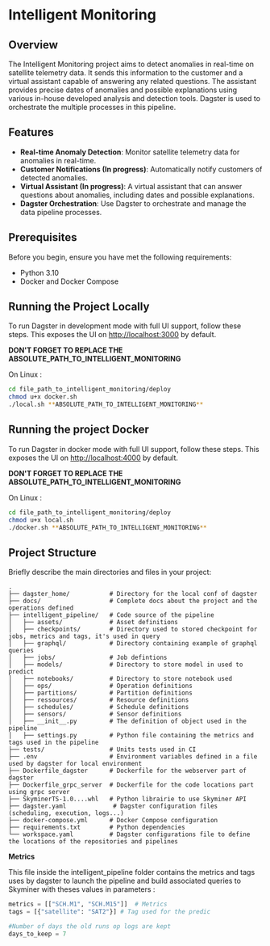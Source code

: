 # Intelligent Monitoring

## Overview

The Intelligent Monitoring project aims to detect anomalies in real-time on satellite telemetry data. It sends this information to the customer and a virtual assistant capable of answering any related questions. The assistant provides precise dates of anomalies and possible explanations using various in-house developed analysis and detection tools. Dagster is used to orchestrate the multiple processes in this pipeline.

## Features

- **Real-time Anomaly Detection**: Monitor satellite telemetry data for anomalies in real-time.
- **Customer Notifications (In progress)**: Automatically notify customers of detected anomalies.
- **Virtual Assistant (In progress)**: A virtual assistant that can answer questions about anomalies, including dates and possible explanations.
- **Dagster Orchestration**: Use Dagster to orchestrate and manage the data pipeline processes.

## Prerequisites

Before you begin, ensure you have met the following requirements:

- Python 3.10
- Docker and Docker Compose

## Running the Project Locally

To run Dagster in development mode with full UI support, follow these steps. This exposes the UI on [http://localhost:3000](http://localhost:3000) by default.

**DON'T FORGET TO REPLACE THE ABSOLUTE_PATH_TO_INTELLIGENT_MONITORING**

On Linux :

```bash
cd file_path_to_intelligent_monitoring/deploy
chmod u+x docker.sh
./local.sh **ABSOLUTE_PATH_TO_INTELLIGENT_MONITORING**
```

## Running the project Docker

To run Dagster in docker mode with full UI support, follow these steps. This exposes the UI on [http://localhost:4000](http://localhost:4000) by default.

**DON'T FORGET TO REPLACE THE ABSOLUTE_PATH_TO_INTELLIGENT_MONITORING**

On Linux :
```bash
cd file_path_to_intelligent_monitoring/deploy
chmod u+x local.sh
./docker.sh **ABSOLUTE_PATH_TO_INTELLIGENT_MONITORING**
```

## Project Structure

Briefly describe the main directories and files in your project:

```plaintext
.
├── dagster_home/           # Directory for the local conf of dagster
├── docs/                   # Complete docs about the project and the operations defined
├── intelligent_pipeline/   # Code source of the pipeline
│   ├── assets/             # Asset definitions
│   ├── checkpoints/        # Directory used to stored checkpoint for jobs, metrics and tags, it's used in query
│   ├── graphql/            # Directory containing example of graphql queries
│   ├── jobs/               # Job defintions
│   ├── models/             # Directory to store model in used to predict
│   ├── notebooks/          # Directory to store notebook used
│   ├── ops/                # Operation definitions
│   ├── partitions/         # Partition definitions
│   ├── ressources/         # Resource definitions
│   ├── schedules/          # Schedule definitions
│   ├── sensors/            # Sensor definitions 
│   ├── __init__.py         # The definition of object used in the pipeline 
│   ├── settings.py         # Python file containing the metrics and tags used in the pipeline
├── tests/                  # Units tests used in CI
├── .env                    # Environment variables defined in a file used by dagster for local environment
├── Dockerfile_dagster      # Dockerfile for the webserver part of dagster
├── Dockerfile_grpc_server  # Dockerfile for the code locations part using grpc server
├── SkyminerTS-1.0....whl   # Python librairie to use Skyminer API
├── dagster.yaml             # Dagster configuration files (scheduling, execution, logs...)
├── docker-compose.yml      # Docker Compose configuration
├── requirements.txt        # Python dependencies
└── workspace.yaml          # Dagster configurations file to define the locations of the repositories and pipelines
```

**Metrics**

This file inside the intelligent_pipeline folder contains the metrics and tags uses by dagster to launch the pipeline and build associated queries to Skyminer with theses values in parameters :

```python
metrics = [["SCH.M1", "SCH.M15"]]  # Metrics
tags = [{"satellite": "SAT2"}] # Tag used for the predic

#Number of days the old runs op logs are kept
days_to_keep = 7
```

